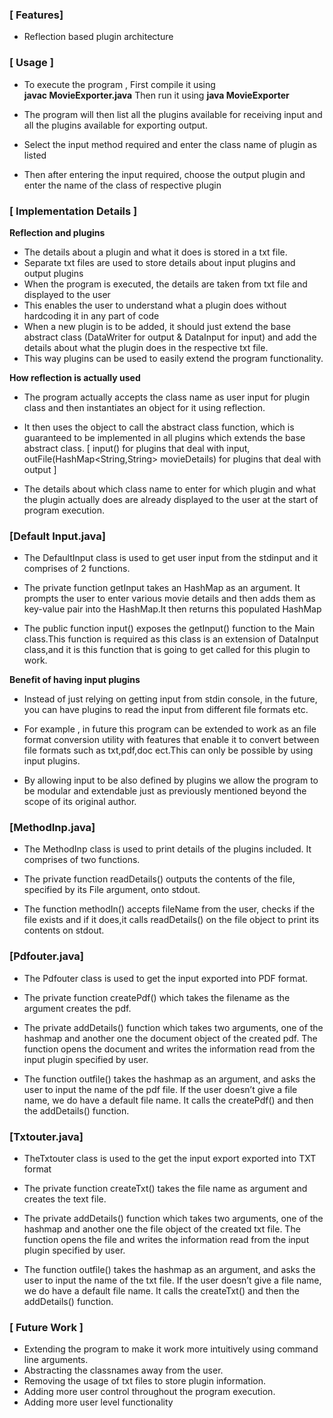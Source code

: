 ### [ Features]

* Reflection based plugin architecture

### [ Usage ]

* To execute the program ,
First compile it using  
**javac  MovieExporter.java**
Then run it using
    **java MovieExporter**

* The program will then list all the plugins available for receiving input and all the plugins available for exporting output.

* Select the input method required and enter the class name of plugin as listed

* Then after entering the input required, choose the output plugin and enter the name of the class of respective plugin

### [ Implementation Details ]

**Reflection and plugins**

* The details about a plugin and what it does is stored in a txt file.
* Separate txt files are used to store details about input plugins and output plugins
* When the program is executed, the details are taken from txt file and displayed to the user
* This enables the user to understand what a plugin does without hardcoding it in any part of code
* When a new plugin is to be added, it should just extend the base abstract class (DataWriter for output & DataInput for input) and add the details about what the plugin does in the respective txt file.
* This way plugins can be used to easily extend the program functionality.

**How reflection is actually used**

* The program actually accepts the class name as user input for plugin class and then instantiates an object for it using reflection.

* It then uses the object to call the abstract class function, which is guaranteed to be implemented in all plugins which extends the base abstract class. [ input() for plugins that deal with input, outFile(HashMap<String,String> movieDetails) for plugins that deal with output ]

* The details about which class name to enter for which plugin and what the plugin actually does are already displayed to the user at the start of program execution.

### [Default Input.java]

* The DefaultInput class is used to get user input from the stdinput and it comprises of 2 functions.

* The private function getInput takes an HashMap as an argument. It prompts the user to enter various movie details and then adds them as key-value pair into the HashMap.It then returns this populated HashMap

* The public function input() exposes the getInput() function to the Main class.This function is  required as this class is an extension of DataInput class,and it is this function that is going to get called for this plugin to work.

**Benefit of having input plugins**

* Instead of just relying on getting input from stdin console, in the future, you can have plugins to read the input from different file formats etc.
 
* For example , in future this program can be extended to work as an file format conversion utility with features that enable it to convert between file formats such as txt,pdf,doc ect.This can only be possible by using input plugins.

* By allowing input to be also defined by plugins we allow the program to be modular and extendable just as previously mentioned beyond the scope of its original author.

### [MethodInp.java]

* The MethodInp class is used to print details of the plugins included. It comprises of two functions.

* The private function readDetails() outputs the contents of the file, specified by its File argument, onto stdout.

* The function methodIn() accepts fileName from the user, checks if the file exists and if it does,it calls readDetails() on the file object to print its contents on stdout.

### [Pdfouter.java]

* The Pdfouter class is used to get the input exported into PDF format.

* The private function createPdf() which takes the filename as the argument creates the pdf.

* The private addDetails() function which takes two arguments, one of the hashmap and another one the document object of the created pdf. The function opens the document and writes the information read from the input plugin specified by user.

* The function outfile() takes the hashmap as an argument, and asks the user to input the name of the pdf file. If the user doesn’t give a file name, we do have a default file name. It calls the createPdf() and then the addDetails() function.

### [Txtouter.java]

* TheTxtouter class is used to the get the input export exported into TXT format

* The private function createTxt() takes the file name as argument and creates the text file.

* The private addDetails() function which takes two arguments, one of the hashmap and another one the file object of the created txt file. The function opens the file and writes the information read from the input plugin specified by user.

* The function outfile() takes the hashmap as an argument, and asks the user to input the name of the txt file. If the user doesn’t give a file name, we do have a default file name. It calls the createTxt() and then the addDetails() function.

### [ Future Work ]

* Extending the program to make it work more intuitively using command line arguments.
* Abstracting the classnames away from the user.
* Removing the usage of txt files to store plugin information. 
* Adding more user control throughout the program execution.
* Adding more user level functionality

